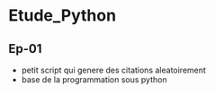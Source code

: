 # Etude_Python


## Ep-01

- petit script qui genere des citations aleatoirement 
- base de la programmation sous python

